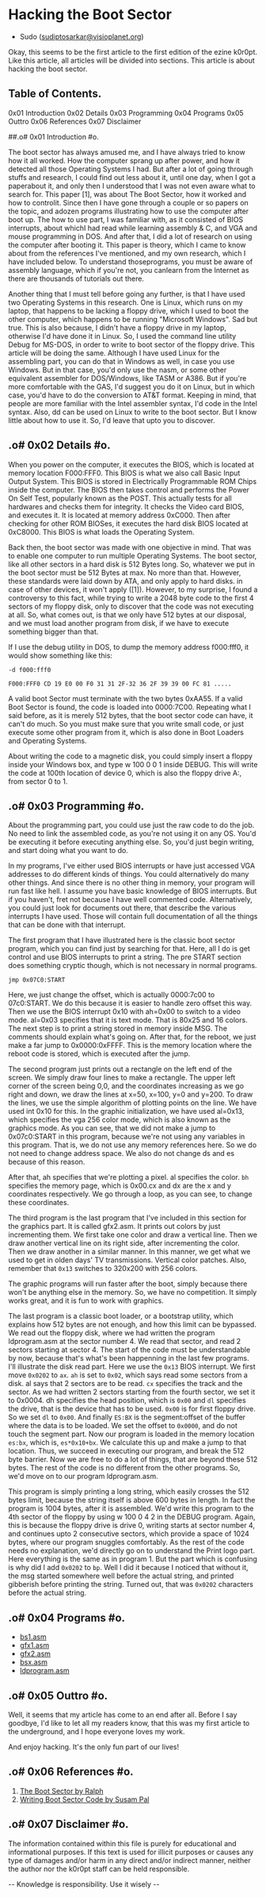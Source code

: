 # Hacking the Boot Sector
  - Sudo (sudiptosarkar@visioplanet.org)

Okay, this seems to be the first article to the first edition of the ezine 
k0r0pt. Like this article, all articles will be divided into sections. This 
article is about hacking the boot sector.


## Table of Contents.

0x01 Introduction
0x02 Details
0x03 Programming
0x04 Programs
0x05 Outtro
0x06 References
0x07 Disclaimer

##.o# 0x01 Introduction #o.

The boot sector has always amused me, and I have always tried to know how it all worked. How the computer sprang up after power, and how it detected all those Operating Systems I had. But after a lot of going through stuffs and research, I could find out less about it, until one day, when I got a paperabout it, and only then I understood that I was not even aware what to search for. This paper [1], was about The Boot Sector, how it worked and how to controlit. Since then I have gone through a couple or so papers on the topic, and adozen programs illustrating how to use the computer after boot up. The how to use part, I was familiar with, as it consisted of BIOS interrupts, about whichI had read while learning assembly & C, and VGA and mouse programming in DOS. And after that, I did a lot of research on using the computer after booting it. This paper is theory, which I came to know about from the references I've mentioned, and my own research, which I have included below. To understand thoseprograms, you must be aware of assembly language, which if you're not, you canlearn from the Internet as there are thousands of tutorials out there.

Another thing that I must tell before going any further, is that I have used two Operating Systems in this research. One is Linux, which runs on my laptop, that happens to be lacking a floppy drive, which I used to boot the other computer, which happens to be running "Microsoft Windows". Sad but true. This is also because, I didn't have a floppy drive in my laptop, otherwise I'd have done it in Linux. So, I used the command line utility Debug for MS-DOS, in order to write to boot sector of the floppy drive. This article will be doing the same. Although I have used Linux for the assembling part, you can do that in Windows as well, in case you use Windows. But in that case, you'd only use the nasm, or some other equivalent assembler for DOS/Windows, like TASM or A386. But if you're more comfortable with the GAS, I'd suggest you do it on Linux, but in which case, you'd have to do the conversion to AT&T format. Keeping in mind, that people are more familiar with the Intel assembler syntax, I'd code in the Intel syntax. Also, dd can be used on Linux to write to the boot sector. But I know little about how to use it. So, I'd leave that upto you to discover.

## .o# 0x02 Details #o.

When you power on the computer, it executes the BIOS, which is located at memory location F000:FFF0. This BIOS is what we also call Basic Input Output System. This BIOS is stored in Electrically Programmable ROM Chips inside the computer. The BIOS then takes control and performs the Power On Self Test, popularly known as the POST. This actually tests for all hardwares and checks them for integrity. It checks the Video card BIOS, and executes it. It is located at memory address 0xC000. Then after checking for other ROM BIOSes, it executes the hard disk BIOS located at 0xC8000. This BIOS is what loads the Operating System.

Back then, the boot sector was made with one objective in mind. That was to enable one computer to run multiple Operating Systems. The boot sector, like all other sectors in a hard disk is 512 Bytes long. So, whatever we put in the boot sector must be 512 Bytes at max. No more than that. However, these standards were laid down by ATA, and only apply to hard disks. in case of other devices, it won't apply ([1]). However, to my surprise, I found a controversy to this fact, while trying to write a 2048 byte code to the first 4 sectors of my floppy disk, only to discover that the code was not executing at all. So, what comes out, is that we only have 512 bytes at our disposal, and we must load another program from disk, if we have to execute something bigger than that.

If I use the debug utility in DOS, to dump the memory address f000:fff0, it would show something like this:

```-d f000:fff0```

```F000:FFF0 CD 19 E0 00 F0 31 31 2F-32 36 2F 39 39 00 FC 81 .....```

A valid boot Sector must terminate with the two bytes 0xAA55. If a valid Boot Sector is found, the code is loaded into 0000:7C00. Repeating what I said before, as it is merely 512 bytes, that the boot sector code can have, it can't do much. So you must make sure that you write small code, or just execute some other program from it, which is also done in Boot Loaders and Operating Systems.

About writing the code to a magnetic disk, you could simply insert a floppy inside your Windows box, and type w 100 0 0 1 inside DEBUG. This will write the code at 100th location of device 0, which is also the floppy drive A:, from sector 0 to 1.

 ## .o# 0x03 Programming #o.

About the programming part, you could use just the raw code to do the job. No need to link the assembled code, as you're not using it on any OS. You'd be executing it before executing anything else. So, you'd just begin writing, and start doing what you want to do.

In my programs, I've either used BIOS interrupts or have just accessed VGA addresses to do different kinds of things. You could alternatively do many other things. And since there is no other thing in memory, your program will run fast like hell. I assume you have basic knowledge of BIOS interrupts. But if you haven't, fret not because I have well commented code. Alternatively, you could just look for documents out there, that describe the various interrupts I have used. Those will contain full documentation of all the things that can be done with that interrupt.

The first program that I have illustrated here is the classic boot sector program, which you can find just by searching for that. Here, all I do is get control and use BIOS interrupts to print a string. The pre START section does something cryptic though, which is not necessary in normal programs.

```jmp 0x07C0:START```

Here, we just change the offset, which is actually 0000:7c00 to 07c0:START. We do this because it is easier to handle zero offset this way. Then we use the BIOS interrupt 0x10 with ah=0x00 to switch to a video mode. al=0x03 specifies that it is text mode. That is 80x25 and 16 colors. The next step is to print a string stored in memory inside MSG. The comments should explain what's going on. After that, for the reboot, we just make a far jump to 0x0000:0xFFFF. This is the memory location where the reboot code is stored, which is executed after the jump.

The second program just prints out a rectangle on the left end of the screen. We simply draw four lines to make a rectangle. The upper left corner of the screen being 0,0, and the coordinates increasing as we go right and down, we draw the lines at x=50, x=100, y=0 and y=200. To draw the lines, we use the simple algorithm of plotting points on the line. We have used int 0x10 for this. In the graphic initialization, we have used al=0x13, which specifies the vga 256 color mode, which is also known as the graphics mode. As you can see, that we did not make a jump to 0x07c0:START in this program, because we're not using any variables in this program. That is, we do not use any memory references here. So we do not need to change address space. We also do not change ds and es because of this reason.

After that, ah specifies that we're plotting a pixel. al specifies the color. `bh` specifies the memory page, which is 0x00.cx and dx are the x and y coordinates respectively. We go through a loop, as you can see, to change these coordinates.

The third program is the last program that I've included in this section for the graphics part. It is called gfx2.asm. It prints out colors by just incrementing them. We first take one color and draw a vertical line. Then we draw another vertical line on its right side, after incrementing the color. Then we draw another in a similar manner. In this manner, we get what we used to get in olden days' TV transmissions. Vertical color patches. Also, remember that `0x13` switches to 320x200 with 256 colors.

The graphic programs will run faster after the boot, simply because there won't be anything else in the memory. So, we have no competition. It simply works great, and it is fun to work with graphics.

The last program is a classic boot loader, or a bootstrap utility, which explains how 512 bytes are not enough, and how this limit can be bypassed. We read out the floppy disk, where we had written the program ldprogram.asm at the sector number 4. We read that sector, and read 2 sectors starting at sector 4. The start of the code must be understandable by now, because that's what's been happenning in the last few programs. I'll illustrate the disk read part. Here we use the `0x13` BIOS interrupt. We first move `0x0202` to `ax`. `ah` is set to `0x02`, which says read some sectors from a disk. al says that 2 sectors are to be read. `cx` specifies the track and the sector. As we had written 2 sectors starting from the fourth sector, we set it to 0x0004. dh specifies the head position, which is `0x00` and `dl` specifies the drive, that is the device that has to be used. `0x00` is for first floppy drive. So we set `dl` to `0x00`. And finally `ES:BX` is the segment:offset of the buffer where the data is to be loaded. We set the offset to `0x0000`, and do not touch the segment part. Now our program is loaded in the memory location `es:bx`, which is, `es*0x10+bx`. We calculate this up and make a jump to that location. Thus, we succeed in executing our program, and break the 512 byte barrier. Now we are free to do a lot of things, that are beyond these 512 bytes. The rest of the code is no different from the other programs. So, we'd move on to our program ldprogram.asm.

This program is simply printing a long string, which easily crosses the 512 bytes limit, because the string itself is above 600 bytes in length. In fact the program is 1004 bytes, after it is assembled. We'd write this program to the 4th sector of the floppy by using w 100 0 4 2 in the DEBUG program. Again, this is because the floppy drive is drive 0, writing starts at sector number 4, and continues upto 2 consecutive sectors, which provide a space of 1024 bytes, where our program snuggles comfortably. As the rest of the code needs no explanation, we'd directly go on to understand the Print logo part. Here everything is the same as in program 1. But the part which is confusing is why did I add `0x0202` to `bp`. Well I did it because I noticed that without it, the msg started somewhere well before the actual string, and printed gibberish before printing the string. Turned out, that was `0x0202` characters before the actual string.

## .o# 0x04 Programs #o.

* [bs1.asm](src/bs1.asm)
* [gfx1.asm](src/gfx1.asm)
* [gfx2.asm](src/gfx2.asm)
* [bsx.asm](src/bsx.asm)
* [ldprogram.asm](src/ldprogram.asm)

## .o# 0x05 Outtro #o.

Well, it seems that my article has come to an end after all. Before I say goodbye, I'd like to let all my readers know, that this was my first article to the underground, and I hope everyone loves my work.

And enjoy hacking. It's the only fun part of our lives!

## .o# 0x06 References #o.

1. [The Boot Sector by Ralph](http://web.textfiles.com/hacking/boot.txt)
2. [Writing Boot Sector Code by Susam Pal](http://susam.in/articles/boot-sector-code/)

## .o# 0x07 Disclaimer #o.


The information contained within this file is purely for educational and informational purposes. If this text is used for illicit purposes or causes any type of damages and/or harm in any direct and/or indirect manner, neither the author nor the k0r0pt staff can be held responsible.

-- Knowledge is responsibility. Use it wisely --
